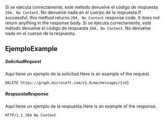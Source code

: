 <span data-ttu-id="5154c-p102">Si se ejecuta correctamente, este método devuelve el código de respuesta `204, No Content`. No devuelve nada en el cuerpo de la respuesta.</span><span class="sxs-lookup"><span data-stu-id="5154c-p102">If successful, this method returns `204, No Content` response code. It does not return anything in the response body.</span></span>
Si se ejecuta correctamente, este método devuelve el código de respuesta `204, No Content`. No devuelve nada en el cuerpo de la respuesta.

## <span data-ttu-id="5154c-119">Ejemplo</span><span class="sxs-lookup"><span data-stu-id="5154c-119">Example</span></span>
<a id="example" class="xliff"></a>
##### <span data-ttu-id="5154c-120">Solicitud</span><span class="sxs-lookup"><span data-stu-id="5154c-120">Request</span></span>
<a id="request" class="xliff"></a>
<span data-ttu-id="5154c-121">Aquí tiene un ejemplo de la solicitud.</span><span class="sxs-lookup"><span data-stu-id="5154c-121">Here is an example of the request.</span></span>
<!-- {
  "blockType": "request",
  "name": "delete_eventmessage"
}-->
```http
DELETE https://graph.microsoft.com/v1.0/me/messages/{id}
```
##### <span data-ttu-id="5154c-122">Respuesta</span><span class="sxs-lookup"><span data-stu-id="5154c-122">Response</span></span>
<a id="response" class="xliff"></a>
<span data-ttu-id="5154c-123">Aquí tiene un ejemplo de la respuesta.</span><span class="sxs-lookup"><span data-stu-id="5154c-123">Here is an example of the response.</span></span> 
<!-- {
  "blockType": "response",
  "truncated": true
} -->
```http
HTTP/1.1 204 No Content
```

<!-- uuid: 8fcb5dbc-d5aa-4681-8e31-b001d5168d79
2015-10-25 14:57:30 UTC -->
<!-- {
  "type": "#page.annotation",
  "description": "Delete eventMessage",
  "keywords": "",
  "section": "documentation",
  "tocPath": ""
}-->